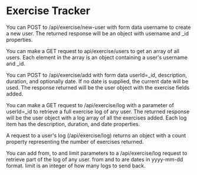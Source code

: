 # Exercise Tracker

You can POST to /api/exercise/new-user with form data username to create a new user. The returned response will be an object with username and _id properties.

You can make a GET request to api/exercise/users to get an array of all users. Each element in the array is an object containing a user's username and _id.

You can POST to /api/exercise/add with form data userId=_id, description, duration, and optionally date. If no date is supplied, the current date will be used. The response returned will be the user object with the exercise fields added.

You can make a GET request to /api/exercise/log with a parameter of userId=_id to retrieve a full exercise log of any user. The returned response will be the user object with a log array of all the exercises added. Each log item has the description, duration, and date properties.

A request to a user's log (/api/exercise/log) returns an object with a count property representing the number of exercises returned.

You can add from, to and limit parameters to a /api/exercise/log request to retrieve part of the log of any user. from and to are dates in yyyy-mm-dd format. limit is an integer of how many logs to send back.
